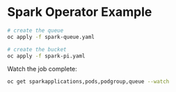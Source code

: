 # Spark Operator Example

```sh
# create the queue
oc apply -f spark-queue.yaml

# create the bucket
oc apply -f spark-pi.yaml
```

Watch the job complete:

```sh
oc get sparkapplications,pods,podgroup,queue --watch
```
